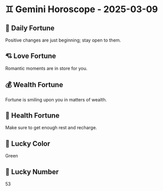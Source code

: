 # ♊ Gemini Horoscope - 2025-03-09

## 🎯 Daily Fortune

Positive changes are just beginning; stay open to them.

## 💘 Love Fortune

Romantic moments are in store for you.

## 💰 Wealth Fortune

Fortune is smiling upon you in matters of wealth.

## 🌱 Health Fortune

Make sure to get enough rest and recharge.

## 🎨 Lucky Color

Green

## 🔢 Lucky Number

53

